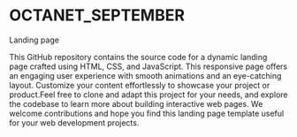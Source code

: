 # OCTANET_SEPTEMBER
Landing  page



This GitHub repository contains the source code for a dynamic landing page crafted using HTML, CSS, and JavaScript. This responsive page offers an engaging user experience with smooth animations and an eye-catching layout. Customize your content effortlessly to showcase your project or product.Feel free to clone and adapt this project for your needs, and explore the codebase to learn more about building interactive web pages. We welcome contributions and hope you find this landing page template useful for your web development projects.

